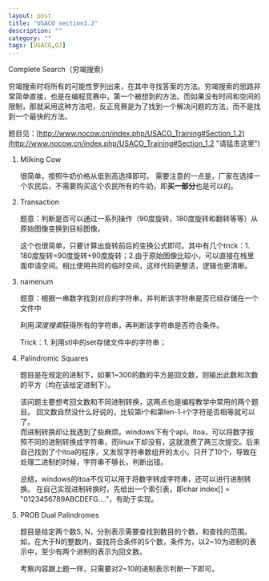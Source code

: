 ```yaml
---
layout: post
title: "USACO section1.2"
description: ""
category: ""
tags: [USACO,OJ]
---
```


Complete Search（穷竭搜索）

穷竭搜索时将所有的可能性罗列出来，在其中寻找答案的方法。穷竭搜索的思路非常简单直接，也是在编程竞赛中，第一个被想到的方法。而如果没有时间和空间的限制，那就采用这种方法吧，反正竞赛是为了找到一个解决问题的方法，而不是找到一个最快的方法。


题目见：[http://www.nocow.cn/index.php/USACO_Training#Section_1.2](http://www.nocow.cn/index.php/USACO_Training#Section_1.2 "请猛击这里")

1. Milking Cow

	很简单，按照牛奶价格从低到高选择即可。
	需要注意的一点是，厂家在选择一个农民后，不需要购买这个农民所有的牛奶，即**买一部分**也是可以的。

2. Transaction

	题意：判断是否可以通过一系列操作（90度旋转，180度旋转和翻转等等）从原始图像变换到目标图像。

	这个也很简单，只要计算出旋转前后的变换公式即可。其中有几个trick：1. 180度旋转=90度旋转+90度旋转；2.由于原始图像比较小，可以直接在栈里面申请空间。相比使用共同的临时空间，这样代码更整洁，逻辑也更清晰。 

3. namenum
	
	题意：根据一串数字找到对应的字符串，并判断该字符串是否已经存储在一个文件中

	利用*深度搜索*获得所有的字符串，再判断该字符串是否符合条件。

	Trick：1. 利用stl中的set存储文件中的字符串；

4. Palindromic Squares

	题目是在规定的进制下，如果1~300的数的平方是回文数，则输出此数和次数的平方（均在该给定进制下）。

	该问题主要想考回文数和不同进制转换，这两点也是编程教学中常用的两个题目。
	回文数自然没什么好说的，比较第i个和第len-1-i个字符是否相等就可以了。    
	而进制转换却让我遇到了些麻烦。windows下有个api，itoa，可以将数字按照不同的进制转换成字符串，而linux下却没有，这就浪费了两三次提交。后来自己找到了个itoa的程序，又发现字符串数组开的太小，只开了10个，导致在处理二进制的时候，字符串不够长，判断出错。

	总结，windows的itoa不仅可以用于将数字转成字符串，还可以进行进制转换。
	在自己实现进制转换时，先给出一个索引表，即char index[] = "0123456789ABCDEFG...."，有助于实现。

5. PROB Dual Palindromes

	题目是给定两个数S, N，分别表示需要查找到数目的个数，和查找的范围。如，在大于N的整数内，查找符合条件的S个数，条件为，以2~10为进制的表示中，至少有两个进制的表示为回文数。
	
	考察内容跟上题一样，只需要对2~10的进制表示判断一下即可。


